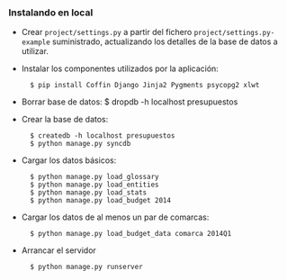 ### Instalando en local

* Crear `project/settings.py` a partir del fichero `project/settings.py-example` suministrado, actualizando los detalles de la base de datos a utilizar.

* Instalar los componentes utilizados por la aplicación:

        $ pip install Coffin Django Jinja2 Pygments psycopg2 xlwt
        
* Borrar base de datos:
        $ dropdb -h localhost presupuestos

* Crear la base de datos:

        $ createdb -h localhost presupuestos
        $ python manage.py syncdb

* Cargar los datos básicos:

        $ python manage.py load_glossary
        $ python manage.py load_entities
        $ python manage.py load_stats
        $ python manage.py load_budget 2014

* Cargar los datos de al menos un par de comarcas:

        $ python manage.py load_budget_data comarca 2014Q1

* Arrancar el servidor

        $ python manage.py runserver

